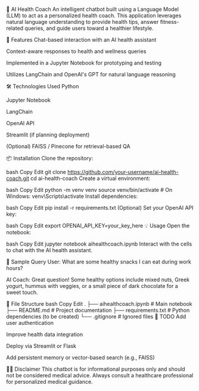 🧠 AI Health Coach
An intelligent chatbot built using a Language Model (LLM) to act as a personalized health coach. This application leverages natural language understanding to provide health tips, answer fitness-related queries, and guide users toward a healthier lifestyle.

🚀 Features
Chat-based interaction with an AI health assistant

Context-aware responses to health and wellness queries

Implemented in a Jupyter Notebook for prototyping and testing

Utilizes LangChain and OpenAI's GPT for natural language reasoning

🛠️ Technologies Used
Python

Jupyter Notebook

LangChain

OpenAI API

Streamlit (if planning deployment)

(Optional) FAISS / Pinecone for retrieval-based QA

📦 Installation
Clone the repository:

bash
Copy
Edit
git clone https://github.com/your-username/ai-health-coach.git
cd ai-health-coach
Create a virtual environment:

bash
Copy
Edit
python -m venv venv
source venv/bin/activate  # On Windows: venv\Scripts\activate
Install dependencies:

bash
Copy
Edit
pip install -r requirements.txt
(Optional) Set your OpenAI API key:

bash
Copy
Edit
export OPENAI_API_KEY=your_key_here
💡 Usage
Open the notebook:

bash
Copy
Edit
jupyter notebook aihealthcoach.ipynb
Interact with the cells to chat with the AI health assistant.

🧪 Sample Query
User: What are some healthy snacks I can eat during work hours?

AI Coach: Great question! Some healthy options include mixed nuts, Greek yogurt, hummus with veggies, or a small piece of dark chocolate for a sweet touch.

📁 File Structure
bash
Copy
Edit
.
├── aihealthcoach.ipynb       # Main notebook
├── README.md                 # Project documentation
├── requirements.txt          # Python dependencies (to be created)
└── .gitignore                # Ignored files
📌 TODO
 Add user authentication

 Improve health data integration

 Deploy via Streamlit or Flask

 Add persistent memory or vector-based search (e.g., FAISS)

🧑‍⚕️ Disclaimer
This chatbot is for informational purposes only and should not be considered medical advice. Always consult a healthcare professional for personalized medical guidance.

